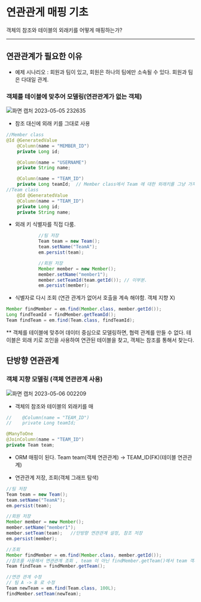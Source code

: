# 연관관게 매핑 기초


객체의 참조와 테이블의 외래키를 어떻게 매핑하는가?

___
## 연관관계가 필요한 이유

* 예제 시나리오 : 회원과 팀이 있고, 회원은 하나의 팀에만 소속될 수 있다. 회원과 팀은 다대일 관계.

### 객체를 테이블에 맞추어 모델링(연관관계가 없는 객체)
![화면 캡처 2023-05-05 232635](https://user-images.githubusercontent.com/48784785/236486186-39855710-3996-455e-a089-55e49cac0c72.png)

- 참조 대신에 외래 키를 그대로 사용
```java
//Member class
@Id @GeneratedValue
    @Column(name = "MEMBER_ID")
    private Long id;

    @Column(name = "USERNAME")
    private String name;

    @Column(name = "TEAM_ID")
    private Long teamId;  // Member class에서 Team 에 대한 외래키를 그냥 가지고 있음.
//Team class    
    @Id @GeneratedValue
    @Column(name = "TEAM_ID")
    private Long id;
    private String name;   
```

- 외래 키 식별자를 직접 다룸.
```java
            //팀 저장
            Team team = new Team();
            team.setName("TeamA");
            em.persist(team);

            //회원 저장
            Member member = new Member();
            member.setName("member1");
            member.setTeamId(team.getId()); // 이부분.
            em.persist(member);
```

- 식별자로 다시 조회 (연관 관계가 없어서 호출을 계속 해야함. 객체 지향 X)
```java
Member findMember = em.find(Member.class, member.getId());
Long findTeamId = findMember.getTeamId();
Team findTeam = em.find(Team.class, findTeamId);
```

** 객체를 테이블에 맞추어 데이터 중심으로 모델링하면, 협력 관계를 만들 수 없다.
테이블은 외래 키로 조인을 사용하여 연관된 테이블을 찾고, 객체는 참조를 통해서 찾는다.

## 단방향 연관관계

### 객체 지향 모델링 (객체 연관관계 사용)
![화면 캡처 2023-05-06 002209](https://user-images.githubusercontent.com/48784785/236500015-a26e441b-4b3b-4ece-82fa-8944ae514d21.png)

- 객체의 참조와 테이블의 외래키를 매
```java
//    @Column(name = "TEAM_ID")
//    private Long teamId;

@ManyToOne
@JoinColumn(name = "TEAM_ID")
private Team team;
```

- ORM 매핑이 된다. Team team(객체 연관관계) -> TEAM_ID(FK)(테이블 연관관계)

- 연관관계 저장, 조회(객체 그래프 탐색)
```java
//팀 저장
Team team = new Team();
team.setName("TeamA");
em.persist(team);

//회원 저장
Member member = new Member();
member.setName("member1");
member.setTeam(team);   //단방향 연관관계 설정, 참조 저장
em.persist(member);

//조회
Member findMember = em.find(Member.class, member.getId());
//참조를 사용해서 연관관계 조회 , team 이 아닌 findMember.getTeam()에서 team 객체를 불러옴.
Team findTeam = findMember.getTeam();

//연관 관계 수정
// 팀 A -> B 로 수정
Team newTeam = em.find(Team.class, 100L);
findMember.setTeam(newTeam);
```



